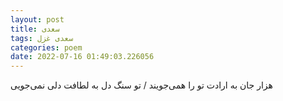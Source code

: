 ```yaml
---
layout: post
title: سعدی
tags: سعدی غزل
categories: poem
date: 2022-07-16 01:49:03.226056
---
```


هزار جان به ارادت تو را همی‌جویند / تو سنگ دل به لطافت دلی نمی‌جویی